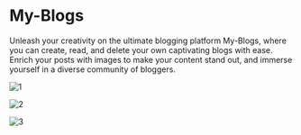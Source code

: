 # My-Blogs

Unleash your creativity on the ultimate blogging platform My-Blogs, where you can create, read, and delete your own captivating blogs with ease. Enrich your posts with images to make your content stand out, and immerse yourself in a diverse community of bloggers.

![1](https://github.com/MadhanMohan10/My-Blogs/assets/134275087/fe3e7fb9-6e1b-4b90-bfcf-77aaa05ab20c)

![2](https://github.com/MadhanMohan10/My-Blogs/assets/134275087/9a294f91-6836-4c4a-9f18-85f9090e8fd0)

![3](https://github.com/MadhanMohan10/My-Blogs/assets/134275087/d58686d2-6c94-4971-bc76-e03fb6920f55)
